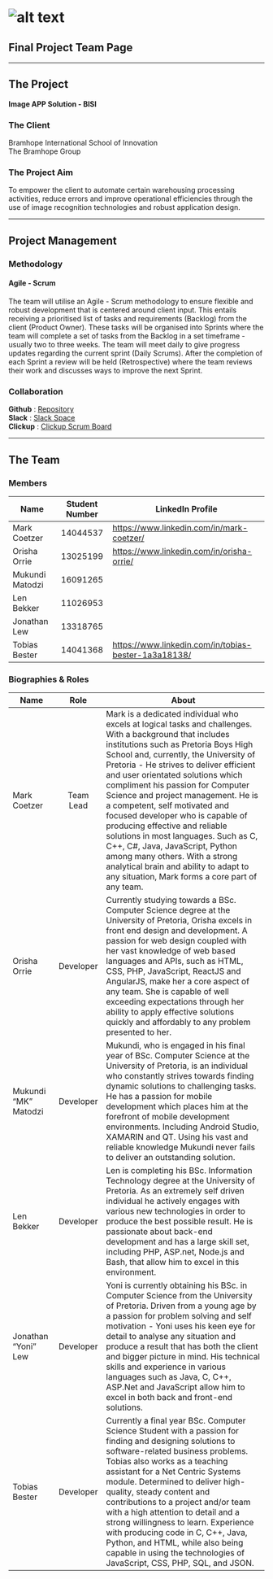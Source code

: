 # ![alt text](https://i.imgur.com/h2hLhqK.png "Software Sharks")

## Final Project Team Page

___

## The Project

**Image APP Solution - BISI**

### The Client

Bramhope International School of Innovation\
The Bramhope Group

### The Project Aim

To empower the client to automate certain warehousing processing activities, reduce errors and improve operational efficiencies through the use of image recognition technologies and robust application design.
___

## Project Management

### Methodology

#### Agile - Scrum

The team will utilise an Agile - Scrum methodology to ensure flexible and robust
development that is centered around client input. This entails receiving a prioritised list of tasks and requirements (Backlog) from the client (Product Owner). These tasks will be organised into Sprints where the team will complete a set of tasks from the Backlog in a set timeframe - usually two to three weeks. The team will meet daily to give progress updates regarding the current sprint (Daily Scrums). After the completion of each Sprint a review will be held (Retrospective) where the team reviews their work and discusses ways to improve the next Sprint.

### Collaboration

**Github** : [Repository](https://github.com/OrishaOrrie/SoftwareSharks) \
**Slack** : [Slack Space](https://softwaresharks.slack.com) \
**Clickup** : [Clickup Scrum Board](clickup.com)

___

## The Team

### Members


| Name              | Student Number          | LinkedIn Profile  |
| -------------     |:-------------:| ------|
| Mark Coetzer      | 14044537      |https://www.linkedin.com/in/mark-coetzer/ |
|Orisha Orrie       |13025199       |https://www.linkedin.com/in/orisha-orrie/|
|Mukundi Matodzi    | 16091265      | |
|Len Bekker         |11026953       ||
| Jonathan Lew      | 13318765      | |
|Tobias Bester      |14041368       |https://www.linkedin.com/in/tobias-bester-1a3a18138/|
### Biographies & Roles

| Name          | Role          | About  |
| ------------- |:-------------:| ------|
| Mark Coetzer  | Team Lead     | Mark is a dedicated individual who excels at logical tasks and challenges. With a background that includes institutions such as Pretoria Boys High School and, currently, the University of Pretoria - He strives to deliver efficient and user orientated solutions which compliment his passion for Computer Science and project management. He is a competent, self motivated and focused developer who is capable of producing effective and reliable solutions in most languages. Such as C, C++, C#, Java, JavaScript, Python among many others. With a strong analytical brain and ability to adapt to any situation, Mark forms a core part of any team.  |
| Orisha Orrie  | Developer     | Currently studying towards a BSc. Computer Science degree at the University of Pretoria, Orisha excels in front end design and development. A passion for web design coupled with her vast knowledge of web based languages and APIs, such as HTML, CSS, PHP, JavaScript, ReactJS and AngularJS, make her a core aspect of any team. She is capable of well exceeding expectations through her ability to apply effective solutions quickly and affordably to any problem presented to her.  |
| Mukundi “MK” Matodzi  | Developer     | Mukundi, who is engaged in his final year of BSc. Computer Science at the University of Pretoria, is an individual who constantly strives towards finding dynamic solutions to challenging tasks. He has a passion for mobile development which places him at the forefront of mobile development environments. Including Android Studio, XAMARIN and QT. Using his vast and reliable knowledge Mukundi never fails to deliver an outstanding solution.  |
| Len Bekker  | Developer     | Len is completing his BSc. Information Technology degree at the University of Pretoria. As an extremely self driven individual he actively engages with various new technologies in order to produce the best possible result. He is passionate about back-end development and has a large skill set, including PHP, ASP.net, Node.js and Bash, that allow him to excel in this environment.  |
| Jonathan “Yoni” Lew  | Developer     | Yoni is currently obtaining his BSc. in Computer Science from the University of Pretoria. Driven from a young age by a passion for problem solving and self motivation - Yoni uses his keen eye for detail to analyse any situation and produce a result that has both the client and bigger picture in mind. His technical skills and experience in various languages such as Java, C, C++, ASP.Net and JavaScript allow him to excel in both back and front-end solutions.  |
| Tobias Bester  | Developer     | Currently a final year BSc. Computer Science Student with a passion for finding and designing solutions to software-related business problems. Tobias also works as a teaching assistant for a Net Centric Systems module. Determined to deliver high-quality, steady content and contributions to a project and/or team with a high attention to detail and a strong willingness to learn. Experience with producing code in C, C++, Java, Python, and HTML, while also being capable in using the technologies of JavaScript, CSS, PHP, SQL, and JSON.  |